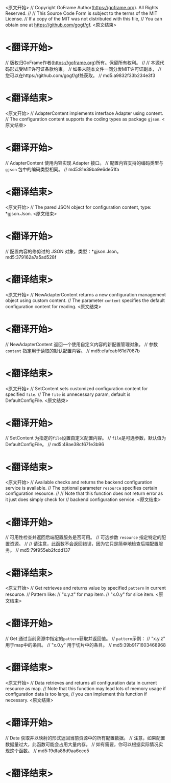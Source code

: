 
<原文开始>
// Copyright GoFrame Author(https://goframe.org). All Rights Reserved.
//
// This Source Code Form is subject to the terms of the MIT License.
// If a copy of the MIT was not distributed with this file,
// You can obtain one at https://github.com/gogf/gf.
<原文结束>

# <翻译开始>
// 版权归GoFrame作者(https://goframe.org)所有。保留所有权利。
//
// 本源代码形式受MIT许可证条款约束。
// 如果未随本文件一同分发MIT许可证副本，
// 您可以在https://github.com/gogf/gf处获取。
// md5:a9832f33b234e3f3
# <翻译结束>


<原文开始>
// AdapterContent implements interface Adapter using content.
// The configuration content supports the coding types as package `gjson`.
<原文结束>

# <翻译开始>
// AdapterContent 使用内容实现 Adapter 接口。
// 配置内容支持的编码类型与 `gjson` 包中的编码类型相同。
// md5:81e39ba9e6de51fa
# <翻译结束>


<原文开始>
// The pared JSON object for configuration content, type: *gjson.Json.
<原文结束>

# <翻译开始>
// 配置内容的修剪过的 JSON 对象，类型：*gjson.Json。 md5:379162a7a5ad528f
# <翻译结束>


<原文开始>
// NewAdapterContent returns a new configuration management object using custom content.
// The parameter `content` specifies the default configuration content for reading.
<原文结束>

# <翻译开始>
// NewAdapterContent 返回一个使用自定义内容的新配置管理对象。
// 参数 `content` 指定用于读取的默认配置内容。
// md5:efafcabf61d7087b
# <翻译结束>


<原文开始>
// SetContent sets customized configuration content for specified `file`.
// The `file` is unnecessary param, default is DefaultConfigFile.
<原文结束>

# <翻译开始>
// SetContent 为指定的`file`设置自定义配置内容。
// `file`是可选参数，默认值为DefaultConfigFile。
// md5:49ae38cf671e3b96
# <翻译结束>


<原文开始>
// Available checks and returns the backend configuration service is available.
// The optional parameter `resource` specifies certain configuration resource.
//
// Note that this function does not return error as it just does simply check for
// backend configuration service.
<原文结束>

# <翻译开始>
// 可用性检查并返回后端配置服务是否可用。
// 可选参数 `resource` 指定特定的配置资源。
// 
// 请注意，此函数不会返回错误，因为它只是简单地检查后端配置服务。
// md5:79f955eb2fcdd137
# <翻译结束>


<原文开始>
// Get retrieves and returns value by specified `pattern` in current resource.
// Pattern like:
// "x.y.z" for map item.
// "x.0.y" for slice item.
<原文结束>

# <翻译开始>
// Get 通过当前资源中指定的`pattern`获取并返回值。
// `pattern`示例：
// "x.y.z" 用于map中的条目。
// "x.0.y" 用于切片中的条目。
// md5:39b9171603468968
# <翻译结束>


<原文开始>
// Data retrieves and returns all configuration data in current resource as map.
// Note that this function may lead lots of memory usage if configuration data is too large,
// you can implement this function if necessary.
<原文结束>

# <翻译开始>
// Data 获取并以映射的形式返回当前资源中的所有配置数据。
// 注意，如果配置数据量过大，此函数可能会占用大量内存。
// 如有需要，你可以根据实际情况实现这个函数。
// md5:19dfa88d9aa6ece5
# <翻译结束>

